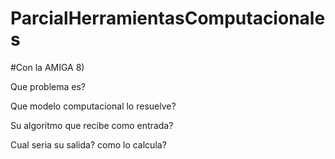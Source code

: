 # ParcialHerramientasComputacionales
#Con la AMIGA 8)

Que problema es? 

Que modelo computacional lo resuelve?

Su algoritmo que recibe como entrada?

Cual seria su salida? como lo calcula?
